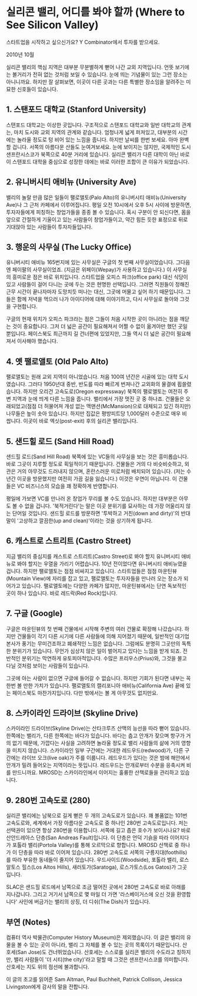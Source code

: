# 실리콘 밸리, 어디를 봐야 할까 (Where to See Silicon Valley)

스타트업을 시작하고 싶으신가요?
Y Combinator에서 투자를 받으세요.

2010년 10월

실리콘 밸리의 핵심 지역은 대부분 무분별하게 뻗어 나간 교외 지역입니다. 언뜻 보기에는 볼거리가 전혀 없는 것처럼 보일 수 있습니다. 눈에 띄는 기념물이 있는 그런 장소는 아니니까요. 하지만 잘 살펴보면, 이곳이 다른 곳과는 다른 특별한 장소임을 알려주는 미묘한 신호들이 있습니다.

## 1. 스탠포드 대학교 (Stanford University)

스탠포드 대학교는 이상한 곳입니다. 구조적으로 스탠포드 대학교와 일반 대학교의 관계는, 마치 도시와 교외 지역의 관계와 같습니다. 엄청나게 넓게 퍼져있고, 대부분의 시간에는 놀라울 정도로 텅 비어 있는 느낌을 줍니다. 하지만 날씨를 한번 보세요. 아마 완벽할 겁니다. 서쪽의 아름다운 산들도 눈여겨보세요. 눈에 보이지는 않지만, 국제적인 도시 샌프란시스코가 북쪽으로 40분 거리에 있습니다. 실리콘 밸리가 다른 대학이 아닌 바로 이 스탠포드 대학을 중심으로 성장한 데에는 바로 이러한 조합이 큰 이유가 되었습니다.

## 2. 유니버시티 애비뉴 (University Ave)

밸리의 놀랄 만큼 많은 일들이 팰로앨토(Palo Alto)의 유니버시티 애비뉴(University Ave)나 그 근처 카페에서 이루어집니다. 평일 오전 10시에서 오후 5시 사이에 방문하면, 투자자들에게 피칭하는 창업가들을 종종 볼 수 있습니다. 혹시 구분이 안 되신다면, 몸을 앞으로 간절하게 기울이고 있는 사람들이 창업가들이고, 약간 힘든 듯한 표정으로 뒤로 기대앉아 있는 사람들이 투자자들입니다.

## 3. 행운의 사무실 (The Lucky Office)

유니버시티 애비뉴 165번지에 있는 사무실은 구글의 첫 번째 사무실이었습니다. 그다음엔 페이팔의 사무실이었죠. (지금은 위페이(Wepay)가 사용하고 있습니다.) 이 사무실의 흥미로운 점은 바로 위치입니다. 스타트업을 오피스 파크(office park) 대신 식당이 있고 사람들이 걸어 다니는 곳에 두는 것은 현명한 선택입니다. 그러면 직원들이 정해진 근무 시간이 끝나자마자 도망치듯 떠나는 대신, 그곳에 머물고 싶어 하기 때문입니다. 그들은 함께 저녁을 먹으러 나가 아이디어에 대해 이야기하고, 다시 사무실로 돌아와 그것을 구현합니다.

구글의 현재 위치가 오피스 파크라는 점은 그들이 처음 시작한 곳이 아니라는 점을 깨닫는 것이 중요합니다. 그저 더 넓은 공간이 필요해져서 어쩔 수 없이 옮겨야만 했던 곳일 뿐입니다. 페이스북도 최근까지 길 건너편에 있었지만, 그들 역시 더 넓은 공간이 필요해져서 이사해야 했습니다.

## 4. 옛 팰로앨토 (Old Palo Alto)

팰로앨토는 원래 교외 지역이 아니었습니다. 처음 100여 년간은 시골에 있는 대학 도시였습니다. 그러다 1950년대 중반, 반도를 따라 빠르게 번져나간 교외화의 물결에 휩쓸렸습니다. 하지만 오리건 고속도로(Oregon expressway) 북쪽의 팰로앨토는 여전히 주변 지역과 눈에 띄게 다른 느낌을 줍니다. 밸리에서 가장 멋진 곳 중 하나죠. 건물들은 오래되었고(점점 더 허물어져 개성 없는 맥맨션(McMansion)으로 대체되고 있긴 하지만) 나무들은 높이 솟아 있습니다. 하지만 집값은 평방피트당 1,000달러 수준으로 매우 비쌉니다. 이곳이 바로 엑싯(post-exit) 후의 실리콘 밸리입니다.

## 5. 샌드힐 로드 (Sand Hill Road)

샌드힐 로드(Sand Hill Road) 북쪽에 있는 VC들의 사무실을 보는 것은 흥미롭습니다. 바로 그곳이 지루할 정도로 획일적이기 때문입니다. 건물들은 거의 다 비슷비슷하고, 외관은 거의 아무것도 드러내지 않으며, 혼란스러운 미로처럼 배치되어 있습니다. (저는 수년간 이곳을 방문했지만 여전히 가끔 길을 잃습니다.) 이것은 우연이 아닙니다. 이 건물들은 VC 비즈니스의 모습을 꽤 정확하게 반영합니다.

평일에 가보면 VC를 만나러 온 창업가 무리를 볼 수도 있습니다. 하지만 대부분은 아무도 볼 수 없을 겁니다. '북적거린다'는 말은 이곳 분위기를 묘사하는 데 가장 어울리지 않는 단어일 것입니다. 샌드힐 로드를 방문하면 '투박하고 거친(down and dirty)'의 반대말이 '고상하고 깔끔한(up and clean)'이라는 것을 상기하게 됩니다.

## 6. 캐스트로 스트리트 (Castro Street)

지금 밸리의 중심지를 캐스트로 스트리트(Castro Street)로 봐야 할지 유니버시티 애비뉴로 봐야 할지는 우열을 가리기 어렵습니다. 10년 전이었다면 유니버시티 애비뉴였을 겁니다. 하지만 팰로앨토는 점점 비싸지고 있습니다. 스타트업들은 점점 마운틴뷰(Mountain View)에 자리를 잡고 있고, 팰로앨토는 투자자들을 만나러 오는 장소가 되어가고 있습니다. 팰로앨토에는 다양한 카페가 많지만, 마운틴뷰에서는 단연 독보적인 곳이 하나 있습니다. 바로 레드락(Red Rock)입니다.

## 7. 구글 (Google)

구글은 마운틴뷰의 첫 번째 건물에서 시작해 주변의 여러 건물로 확장해 나갔습니다. 하지만 건물들이 각기 다른 시기에 다른 사람들에 의해 지어졌기 때문에, 일반적인 대기업 본사가 풍기는 무미건조하고 폐쇄적인 느낌은 없습니다. 그럼에도 분명히 그곳만의 독특한 분위기가 있습니다. 무언가 심상치 않은 일이 벌어지고 있다는 느낌을 받게 되죠. 전반적인 분위기는 막연하게 유토피아적입니다. 수많은 프리우스(Prius)와, 그것을 몰고 다닐 것처럼 보이는 사람들이 있습니다.

그곳에 아는 사람이 없으면 구글에 들어갈 수 없습니다. 하지만 기회가 된다면 내부는 꼭 한번 볼 만한 가치가 있습니다. 팰로앨토의 캘리포니아 애비뉴(California Ave) 끝에 있는 페이스북도 마찬가지입니다. 다만 밖에서는 볼 게 아무것도 없지만요.

## 8. 스카이라인 드라이브 (Skyline Drive)

스카이라인 드라이브(Skyline Drive)는 산타크루즈 산맥의 능선을 따라 뻗어 있습니다. 한쪽에는 밸리가, 다른 한쪽에는 바다가 있습니다. 바다는 춥고 안개가 잦으며 항구가 거의 없기 때문에, 가깝다는 사실을 고려하면 놀라울 정도로 밸리 사람들의 삶에 거의 영향을 미치지 않습니다. 스카이라인 일부 구간에는 거대한 레드우드(redwood)가, 다른 구간에는 라이브 오크(live oak)가 주를 이룹니다. 레드우드가 있다는 것은 밤에 해안에서 안개가 밀려 들어오는 지역이라는 뜻입니다. 레드우드는 안개로부터 수분을 응축시켜 비를 만드니까요. MROSD는 스카이라인에서 이어지는 훌륭한 산책로들을 관리하고 있습니다.

## 9. 280번 고속도로 (280)

실리콘 밸리에는 남북으로 길게 뻗은 두 개의 고속도로가 있습니다. 꽤 볼품없는 101번 고속도로와, 세계에서 가장 아름다운 고속도로 중 하나인 280번 고속도로입니다. 저는 선택권이 있으면 항상 280번을 이용합니다. 서쪽에 길고 좁은 호수가 보이시나요? 바로 산안드레아스 단층(San Andreas Fault)입니다. 이 단층은 언덕 기슭을 따라 이어지다가 포톨라 밸리(Portola Valley)를 통해 오르막으로 향합니다. MROSD 산책로 중 하나가 이 단층을 따라 바로 이어져 있습니다. 280번 고속도로 서쪽의 구릉지대(foothills)를 따라 부유한 동네들이 줄지어 있습니다. 우드사이드(Woodside), 포톨라 밸리, 로스알토스 힐스(Los Altos Hills), 새러토가(Saratoga), 로스가토스(Los Gatos)가 그곳입니다.

SLAC은 샌드힐 로드에서 남쪽으로 조금 떨어진 곳에서 280번 고속도로 바로 아래를 지나갑니다. 그리고 거기서 남쪽으로 몇 마일 더 가면 '라스베이거스에 오신 것을 환영합니다' 사인에 버금가는 밸리의 상징, 더 디쉬(The Dish)가 있습니다.

## 부연 (Notes)

컴퓨터 역사 박물관(Computer History Museum)은 제외했습니다. 이 글은 밸리의 유물을 볼 수 있는 곳이 아니라, 밸리 그 자체를 볼 수 있는 곳의 목록이기 때문입니다. 산호세(San Jose)도 건너뛰었습니다. 산호세는 스스로를 실리콘 밸리의 수도라고 칭하지만, 밸리 사람들이 '더 시티(the city)'라고 말할 때 그것은 샌프란시스코를 의미합니다. 산호세는 지도 위의 점선에 불과합니다.

이 글의 초고를 읽어준 Sam Altman, Paul Buchheit, Patrick Collison, Jessica Livingston에게 감사의 말을 전합니다.